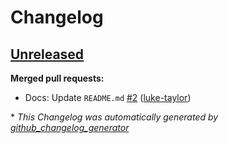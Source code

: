 # Changelog

## [Unreleased](https://github.com/Azure/terraform-azurerm-avm-ptn-alz-management/tree/HEAD)

**Merged pull requests:**

- Docs: Update `README.md` [\#2](https://github.com/Azure/terraform-azurerm-avm-ptn-alz-management/pull/2) ([luke-taylor](https://github.com/luke-taylor))



\* *This Changelog was automatically generated by [github_changelog_generator](https://github.com/github-changelog-generator/github-changelog-generator)*
